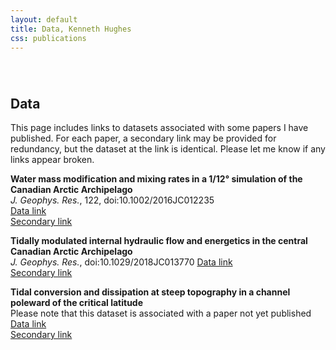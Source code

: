 ```yaml
---
layout: default
title: Data, Kenneth Hughes
css: publications
---
```

######  

## Data

This page includes links to datasets associated with some papers I have published. For each paper, a secondary link may be provided for redundancy, but the dataset at the link is identical. Please let me know if any links appear broken.

__Water mass modification and mixing rates in a 1/12° simulation of the Canadian Arctic Archipelago__  
*J. Geophys. Res.*, 122, doi:10.1002/2016JC012235   
[Data link][anha_link]  
[Secondary link][anha_link2]

__Tidally modulated internal hydraulic flow and energetics in the central Canadian Arctic Archipelago__  
*J. Geophys. Res.*, doi:10.1029/2018JC013770
[Data link][obs_link]  
[Secondary link][obs_link2]

__Tidal conversion and dissipation at steep topography in a channel poleward of the critical latitude__  
Please note that this dataset is associated with a paper not yet published  
[Data link][subinertial_link]  
[Secondary link][subinertial_link2]


[anha_link]: http://web.uvic.ca/~hugke729/Hughes_2017_JGR_vol_122/
[anha_link2]: https://drive.google.com/open?id=0BySUVZ0q8bZHUE1tQzAzWUxMMDA
[obs_link]: http://web.uvic.ca/~hugke729/Hughes_2018_JGR/
[obs_link2]: https://drive.google.com/open?id=0BySUVZ0q8bZHbEhrVkdOOXZ0alU
[subinertial_link]: https://drive.google.com/open?id=1QI3MU-Q8KISBZwfU_j1mCGPsdQU0167g
[subinertial_link2]:  http://web.uvic.ca/~hugke729/subinertial_channel/

